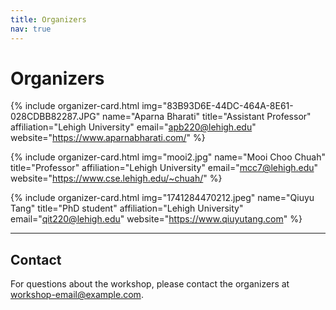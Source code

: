 ```yaml
---
title: Organizers
nav: true
---
```


# Organizers

<div class="organizers-grid">

{% include organizer-card.html 
   img="83B93D6E-44DC-464A-8E61-028CDBB82287.JPG" 
   name="Aparna Bharati" 
   title="Assistant Professor" 
   affiliation="Lehigh University"
   email="apb220@lehigh.edu"
   website="https://www.aparnabharati.com/" %}

{% include organizer-card.html 
   img="mooi2.jpg" 
   name="Mooi Choo Chuah" 
   title="Professor" 
   affiliation="Lehigh University"
   email="mcc7@lehigh.edu"
   website="https://www.cse.lehigh.edu/~chuah/" %}

{% include organizer-card.html 
   img="1741284470212.jpeg" 
   name="Qiuyu Tang" 
   title="PhD student" 
   affiliation="Lehigh University"
   email="qit220@lehigh.edu"
   website="https://www.qiuyutang.com" %}

</div>

---

## Contact

For questions about the workshop, please contact the organizers at [workshop-email@example.com](mailto:workshop-email@example.com).

